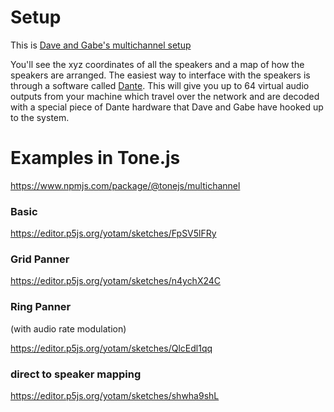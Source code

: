 # Setup

This is [Dave and Gabe's multichannel setup](https://docs.google.com/spreadsheets/d/1QCbBvws8_j0vlMHpajGaoZQwtOMuOkzxz9NZf0LCQDw/edit#gid=0)

You'll see the xyz coordinates of all the speakers and a map of how the speakers are arranged. The easiest way to interface with the speakers is through a software called [Dante](https://www.audinate.com/products/software/dante-virtual-soundcard). This will give you up to 64 virtual audio outputs from your machine which travel over the network and are decoded with a special piece of Dante hardware that Dave and Gabe have hooked up to the system. 

# Examples in Tone.js

https://www.npmjs.com/package/@tonejs/multichannel

### Basic

https://editor.p5js.org/yotam/sketches/FpSV5lFRy

### Grid Panner

https://editor.p5js.org/yotam/sketches/n4ychX24C

### Ring Panner

(with audio rate modulation)

https://editor.p5js.org/yotam/sketches/QlcEdl1qq

### direct to speaker mapping

https://editor.p5js.org/yotam/sketches/shwha9shL


